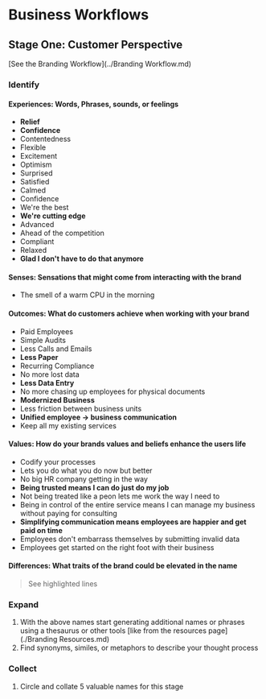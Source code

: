 # Business Workflows

## Stage One: Customer Perspective

[See the Branding Workflow](../Branding Workflow.md)

### Identify

#### Experiences: Words, Phrases, sounds, or feelings

* __Relief__
* __Confidence__
* Contentedness
* Flexible
* Excitement
* Optimism
* Surprised
* Satisfied
* Calmed
* Confidence
* We're the best
* __We're cutting edge__
* Advanced
* Ahead of the competition
* Compliant
* Relaxed
* __Glad I don't have to do that anymore__

#### Senses: Sensations that might come from interacting with the brand

* The smell of a warm CPU in the morning

#### Outcomes: What do customers achieve when working with your brand

* Paid Employees
* Simple Audits
* Less Calls and Emails
* __Less Paper__
* Recurring Compliance
* No more lost data
* __Less Data Entry__
* No more chasing up employees for physical documents
* __Modernized Business__
* Less friction between business units
* __Unified employee -> business communication__
* Keep all my existing services

#### Values: How do your brands values and beliefs enhance the users life

* Codify your processes
* Lets you do what you do now but better
* No big HR company getting in the way
* __Being trusted means I can do just do my job__
* Not being treated like a peon lets me work the way I need to
* Being in control of the entire service means I can manage my business without paying for consulting
* __Simplifying communication means employees are happier and get paid on time__
* Employees don't embarrass themselves by submitting invalid data
* Employees get started on the right foot with their business

#### Differences: What traits of the brand could be elevated in the name

> See highlighted lines

### Expand

1. With the above names start generating additional names or phrases using a thesaurus or other tools [like from the resources page](./Branding Resources.md)
1. Find synonyms, similes, or metaphors to describe your thought process

### Collect

1. Circle and collate 5 valuable names for this stage
